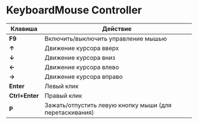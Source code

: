 # KeyboardMouse Controller
| Клавиша | Действие |
|---------|----------|
| **F9** | Включить/выключить управление мышью |
| **↑** | Движение курсора вверх |
| **↓** | Движение курсора вниз |
| **←** | Движение курсора влево |
| **→** | Движение курсора вправо |
| **Enter** | Левый клик |
| **Ctrl+Enter** | Правый клик |
| **P** | Зажать/отпустить левую кнопку мыши (для перетаскивания) |
